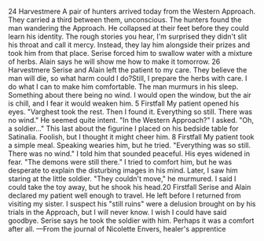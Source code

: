 24 Harvestmere
A pair of hunters arrived today from the Western Approach. They carried a third between them, unconscious. The hunters found the man wandering the Approach. He collapsed at their feet before they could learn his identity. The rough stories you hear, I'm surprised they didn't slit his throat and call it mercy. Instead, they lay him alongside their prizes and took him from that place.
Serise forced him to swallow water with a mixture of herbs. Alain says he will show me how to make it tomorrow.
26 Harvestmere
Serise and Alain left the patient to my care. They believe the man will die, so what harm could I do?Still, I prepare the herbs with care. I do what I can to make him comfortable. The man murmurs in his sleep. Something about there being no wind. I would open the window, but the air is chill, and I fear it would weaken him.
5 Firstfall
My patient opened his eyes.
"Varghest took the rest. Then I found it. Everything so still. There was no wind." He seemed quite intent.
"In the Western Approach?" I asked.
"Oh, a soldier..."
This last about the figurine I placed on his bedside table for Satinalia. Foolish, but I thought it might cheer him.
8 Firstfall
My patient took a simple meal. Speaking wearies him, but he tried.
"Everything was so still. There was no wind."
I told him that sounded peaceful. His eyes widened in fear.
"The demons were still there."
I tried to comfort him, but he was desperate to explain the disturbing images in his mind. Later, I saw him staring at the little soldier. "They couldn't move," he murmured. I said I could take the toy away, but he shook his head.20 Firstfall
Serise and Alain declared my patient well enough to travel. He left before I returned from visiting my sister.
I suspect his "still ruins" were a delusion brought on by his trials in the Approach, but I will never know. I wish I could have said goodbye. Serise says he took the soldier with him. Perhaps it was a comfort after all.
—From the journal of Nicolette Envers, healer's apprentice